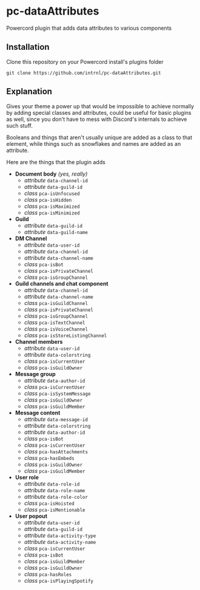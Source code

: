 # pc-dataAttributes

Powercord plugin that adds data attributes to various components

## Installation

Clone this repository on your Powercord install's plugins folder

```
git clone https://github.com/intrnl/pc-dataAttributes.git
```

## Explanation

Gives your theme a power up that would be impossible to achieve normally by adding special classes and attributes, could be useful for basic plugins as well, since you don't have to mess with Discord's internals to achieve such stuff.

Booleans and things that aren't usually unique are added as a class to that element, while things such as snowflakes and names are added as an attribute.

Here are the things that the plugin adds

- **Document body** _(yes, really)_
  - _attribute_ `data-channel-id`
  - _attribute_ `data-guild-id`
  - _class_ `pca-isUnfocused`
  - _class_ `pca-isHidden`
  - _class_ `pca-isMaximized`
  - _class_ `pca-isMinimized`
- **Guild**
  - _attribute_ `data-guild-id`
  - _attribute_ `data-guild-name`
- **DM Channel**
  - _attribute_ `data-user-id`
  - _attribute_ `data-channel-id`
  - _attribute_ `data-channel-name`
  - _class_ `pca-isBot`
  - _class_ `pca-isPrivateChannel`
  - _class_ `pca-isGroupChannel`
- **Guild channels and chat component**
  - _attribute_ `data-channel-id`
  - _attribute_ `data-channel-name`
  - _class_ `pca-isGuildChannel`
  - _class_ `pca-isPrivateChannel`
  - _class_ `pca-isGroupChannel`
  - _class_ `pca-isTextChannel`
  - _class_ `pca-isVoiceChannel`
  - _class_ `pca-isStoreListingChannel`
- **Channel members**
  - _attribute_ `data-user-id`
  - _attribute_ `data-colorstring`
  - _class_ `pca-isCurrentUser`
  - _class_ `pca-isGuildOwner`
- **Message group**
  - _attribute_ `data-author-id`
  - _class_ `pca-isCurrentUser`
  - _class_ `pca-isSystemMessage`
  - _class_ `pca-isGuildOwner`
  - _class_ `pca-isGuildMember`
- **Message content**
  - _attribute_ `data-message-id`
  - _attribute_ `data-colorstring`
  - _attribute_ `data-author-id`
  - _class_ `pca-isBot`
  - _class_ `pca-isCurrentUser`
  - _class_ `pca-hasAttachments`
  - _class_ `pca-hasEmbeds`
  - _class_ `pca-isGuildOwner`
  - _class_ `pca-isGuildMember`
- **User role**
  - _attribute_ `data-role-id`
  - _attribute_ `data-role-name`
  - _attribute_ `data-role-color`
  - _class_ `pca-isHoisted`
  - _class_ `pca-isMentionable`
- **User popout**
  - _attribute_ `data-user-id`
  - _attribute_ `data-guild-id`
  - _attribute_ `data-activity-type`
  - _attribute_ `data-activity-name`
  - _class_ `pca-isCurrentUser`
  - _class_ `pca-isBot`
  - _class_ `pca-isGuildMember`
  - _class_ `pca-isGuildOwner`
  - _class_ `pca-hasRoles`
  - _class_ `pca-isPlayingSpotify`
